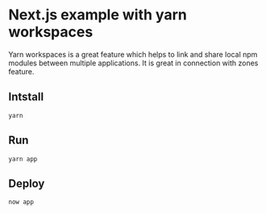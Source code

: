 # Next.js example with yarn workspaces

Yarn workspaces is a great feature which helps to link and share local npm modules between multiple applications. It is great in connection with zones feature.

## Intstall

```
yarn
```

## Run

```
yarn app
```

## Deploy

```
now app
```

